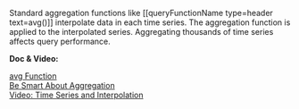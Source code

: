 Standard aggregation functions like [[queryFunctionName type=header text=avg()]] interpolate data in each time series. The aggregation function is applied to the interpolated series. Aggregating thousands of time series affects query performance.

**Doc & Video:**

[avg Function](https://docs.wavefront.com/ts_avg.html)<br>
[Be Smart About Aggregation](https://docs.wavefront.com/query_language_performance.html#be-smart-about-aggregation)<br>
[Video: Time Series and Interpolation](https://vmwaretv.vmware.com/media/t/1_afml14zm)